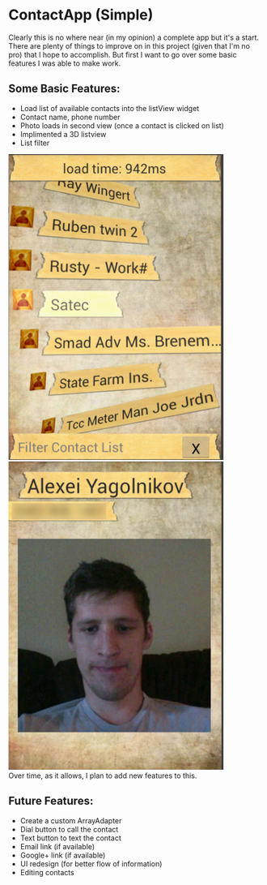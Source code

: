 ContactApp (Simple) 
==========

Clearly this is no where near (in my opinion) a complete app but it's a start. There are plenty of things 
to improve on in this project (given that I'm no pro) that I hope to accomplish. But first I want to go over
some basic features I was able to make work.

<h2>Some Basic Features:</h2>
<ul>
<li>Load list of available contacts into the listView widget</li>
<li>Contact name, phone number</li></li>
<li>Photo loads in second view (once a contact is clicked on list)</li>
<li>Implimented a 3D listview</li>
<li>List filter</li>
</ul>

<img src="/view2.png" width="425" />
<img src="/view1.png" width="425" /><br />
Over time, as it allows, I plan to add new features to this.

<h2>Future Features:</h2>
<ul>
<li>Create a custom ArrayAdapter</li>
<li>Dial button to call the contact</li>
<li>Text button to text the contact</li>
<li>Email link (if available)</li>
<li>Google+ link (if available)</li>
<li>UI redesign (for better flow of information)</li>
<li>Editing contacts</li>
</ul>
